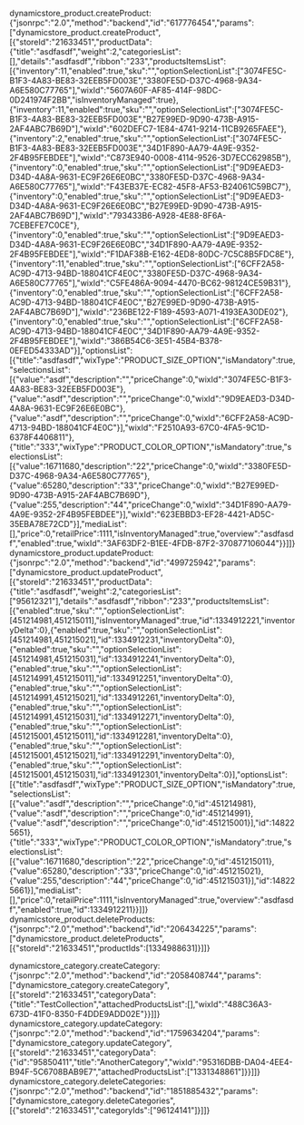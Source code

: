 dynamicstore_product.createProduct:		{"jsonrpc":"2.0","method":"backend","id":"617776454","params":["dynamicstore_product.createProduct",[{"storeId":"21633451","productData":{"title":"asdfasdf","weight":2,"categoriesList":[],"details":"asdfasdf","ribbon":"233","productsItemsList":[{"inventory":11,"enabled":true,"sku":"","optionSelectionList":["3074FE5C-B1F3-4A83-BE83-32EEB5FD003E","3380FE5D-D37C-4968-9A34-A6E580C77765"],"wixId":"5607A60F-AF85-414F-98DC-0D241974F2BB","isInventoryManaged":true},{"inventory":11,"enabled":true,"sku":"","optionSelectionList":["3074FE5C-B1F3-4A83-BE83-32EEB5FD003E","B27E99ED-9D90-473B-A915-2AF4ABC7B69D"],"wixId":"602DEFC7-1E84-4741-9214-11CB9265FAEE"},{"inventory":2,"enabled":true,"sku":"","optionSelectionList":["3074FE5C-B1F3-4A83-BE83-32EEB5FD003E","34D1F890-AA79-4A9E-9352-2F4B95FEBDEE"],"wixId":"C873E940-0008-4114-9526-3D7ECC62985B"},{"inventory":0,"enabled":true,"sku":"","optionSelectionList":["9D9EAED3-D34D-4A8A-9631-EC9F26E6E0BC","3380FE5D-D37C-4968-9A34-A6E580C77765"],"wixId":"F43EB37E-EC82-45F8-AF53-B24061C59BC7"},{"inventory":0,"enabled":true,"sku":"","optionSelectionList":["9D9EAED3-D34D-4A8A-9631-EC9F26E6E0BC","B27E99ED-9D90-473B-A915-2AF4ABC7B69D"],"wixId":"793433B6-A928-4E88-8F6A-7CEBEFE7C0CE"},{"inventory":0,"enabled":true,"sku":"","optionSelectionList":["9D9EAED3-D34D-4A8A-9631-EC9F26E6E0BC","34D1F890-AA79-4A9E-9352-2F4B95FEBDEE"],"wixId":"F1DAF38B-E162-4ED8-80DC-7C5C8B5FDC8E"},{"inventory":11,"enabled":true,"sku":"","optionSelectionList":["6CFF2A58-AC9D-4713-94BD-188041CF4E0C","3380FE5D-D37C-4968-9A34-A6E580C77765"],"wixId":"C5FE486A-9094-4470-BC62-98124CE59B31"},{"inventory":0,"enabled":true,"sku":"","optionSelectionList":["6CFF2A58-AC9D-4713-94BD-188041CF4E0C","B27E99ED-9D90-473B-A915-2AF4ABC7B69D"],"wixId":"236BE122-F189-4593-A071-4193EA30DE02"},{"inventory":0,"enabled":true,"sku":"","optionSelectionList":["6CFF2A58-AC9D-4713-94BD-188041CF4E0C","34D1F890-AA79-4A9E-9352-2F4B95FEBDEE"],"wixId":"386B54C6-3E51-45B4-B378-0EFED54333AD"}],"optionsList":[{"title":"asdfasdf","wixType":"PRODUCT_SIZE_OPTION","isMandatory":true,"selectionsList":[{"value":"asdf","description":"","priceChange":0,"wixId":"3074FE5C-B1F3-4A83-BE83-32EEB5FD003E"},{"value":"asdf","description":"","priceChange":0,"wixId":"9D9EAED3-D34D-4A8A-9631-EC9F26E6E0BC"},{"value":"asdf","description":"","priceChange":0,"wixId":"6CFF2A58-AC9D-4713-94BD-188041CF4E0C"}],"wixId":"F2510A93-67C0-4FA5-9C1D-6378F4406811"},{"title":"333","wixType":"PRODUCT_COLOR_OPTION","isMandatory":true,"selectionsList":[{"value":16711680,"description":"22","priceChange":0,"wixId":"3380FE5D-D37C-4968-9A34-A6E580C77765"},{"value":65280,"description":"33","priceChange":0,"wixId":"B27E99ED-9D90-473B-A915-2AF4ABC7B69D"},{"value":255,"description":"44","priceChange":0,"wixId":"34D1F890-AA79-4A9E-9352-2F4B95FEBDEE"}],"wixId":"623EBBD3-EF28-4421-AD5C-35EBA78E72CD"}],"mediaList":[],"price":0,"retailPrice":1111,"isInventoryManaged":true,"overview":"asdfasdf","enabled":true,"wixId":"3AF63DF2-B1EE-4FDB-87F2-370877106044"}}]]}
dynamicstore_product.updateProduct:		{"jsonrpc":"2.0","method":"backend","id":"499725942","params":["dynamicstore_product.updateProduct",[{"storeId":"21633451","productData":{"title":"asdfasdf","weight":2,"categoriesList":["95612321"],"details":"asdfasdf","ribbon":"233","productsItemsList":[{"enabled":true,"sku":"","optionSelectionList":[451214981,451215011],"isInventoryManaged":true,"id":1334912221,"inventoryDelta":0},{"enabled":true,"sku":"","optionSelectionList":[451214981,451215021],"id":1334912231,"inventoryDelta":0},{"enabled":true,"sku":"","optionSelectionList":[451214981,451215031],"id":1334912241,"inventoryDelta":0},{"enabled":true,"sku":"","optionSelectionList":[451214991,451215011],"id":1334912251,"inventoryDelta":0},{"enabled":true,"sku":"","optionSelectionList":[451214991,451215021],"id":1334912261,"inventoryDelta":0},{"enabled":true,"sku":"","optionSelectionList":[451214991,451215031],"id":1334912271,"inventoryDelta":0},{"enabled":true,"sku":"","optionSelectionList":[451215001,451215011],"id":1334912281,"inventoryDelta":0},{"enabled":true,"sku":"","optionSelectionList":[451215001,451215021],"id":1334912291,"inventoryDelta":0},{"enabled":true,"sku":"","optionSelectionList":[451215001,451215031],"id":1334912301,"inventoryDelta":0}],"optionsList":[{"title":"asdfasdf","wixType":"PRODUCT_SIZE_OPTION","isMandatory":true,"selectionsList":[{"value":"asdf","description":"","priceChange":0,"id":451214981},{"value":"asdf","description":"","priceChange":0,"id":451214991},{"value":"asdf","description":"","priceChange":0,"id":451215001}],"id":148225651},{"title":"333","wixType":"PRODUCT_COLOR_OPTION","isMandatory":true,"selectionsList":[{"value":16711680,"description":"22","priceChange":0,"id":451215011},{"value":65280,"description":"33","priceChange":0,"id":451215021},{"value":255,"description":"44","priceChange":0,"id":451215031}],"id":148225661}],"mediaList":[],"price":0,"retailPrice":1111,"isInventoryManaged":true,"overview":"asdfasdf","enabled":true,"id":1334912211}}]]}
dynamicstore_product.deleteProducts:	{"jsonrpc":"2.0","method":"backend","id":"206434225","params":["dynamicstore_product.deleteProducts",[{"storeId":"21633451","productIds":[1334988631]}]]}

dynamicstore_category.createCategory:	{"jsonrpc":"2.0","method":"backend","id":"2058408744","params":["dynamicstore_category.createCategory",[{"storeId":"21633451","categoryData":{"title":"TestCollection","attachedProductsList":[],"wixId":"488C36A3-673D-41F0-8350-F4DDE9ADD02E"}}]]}
dynamicstore_category.updateCategory:	{"jsonrpc":"2.0","method":"backend","id":"1759634204","params":["dynamicstore_category.updateCategory",[{"storeId":"21633451","categoryData":{"id":"95850411","title":"AnotherCategory","wixId":"95316DBB-DA04-4EE4-B94F-5C6708BAB9E7","attachedProductsList":["1331348861"]}}]]}
dynamicstore_category.deleteCategories:	{"jsonrpc":"2.0","method":"backend","id":"1851885432","params":["dynamicstore_category.deleteCategories",[{"storeId":"21633451","categoryIds":["96124141"]}]]}